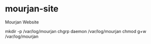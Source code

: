 # mourjan-site
Mourjan Website

mkdir -p /var/log/mourjan
chgrp daemon /var/log/mourjan
chmod g+w /var/log/mourjan
